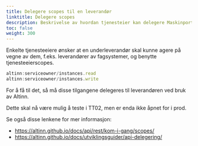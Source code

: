 ```yaml
---
title: Delegere scopes til en leverandør
linktitle: Delegere scopes
description: Beskrivelse av hvordan tjenesteier kan delegere Maskinporten-scopes til en underleverandør.
toc: false
weight: 300
---
```


Enkelte tjenesteeiere ønsker at en underleverandør skal kunne agere på vegne av dem, f.eks. leverandører av fagsystemer, og benytte tjenesteeierscopes.

```js
altinn:serviceowner/instances.read
altinn:serviceowner/instances.write
```

For å få til det, så må disse tilgangene delegeres til leverandøren ved bruk av Altinn.

Dette skal nå være mulig å teste i TT02, men er enda ikke åpnet for i prod.

Se også disse lenkene for mer informasjon:

- https://altinn.github.io/docs/api/rest/kom-i-gang/scopes/
- https://altinn.github.io/docs/utviklingsguider/api-delegering/
